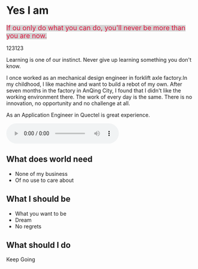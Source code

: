 Yes I am
=====

<span style="background-color: #D3D3D3"><font size=4 color=#DC143C>If ou only do what you can do, you'll never be more than you are now. </font></span>

<p style="background-image: url(Castle.jpeg)">123123</p>

Learning is one of our instinct.
Never give up learning something you don't know.

I once worked as an mechanical design engineer in forklift axle factory.In my childhood, I like machine and want to build a rebot of my own. 
After seven months in the factory in AnQing City, I found that I didn't like the working environment there. The work of every day is the same. There is no innovation, no opportunity and no challenge at all.


As an Application Engineer in Quectel is great experience.




<audio id="audio" controls="" autoplay="autoplay">
<source id="mp3" src="test.mp3">
</audio>




What does world need
--------

  * None of my business
  * Of no use to care about



What I should be
------------

* What you want to be
* Dream
* No regrets


What should I do
-----------------

Keep Going




